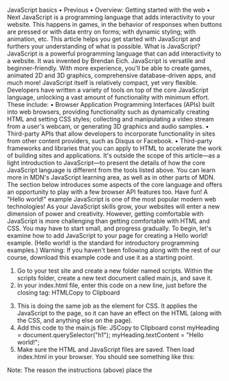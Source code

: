 JavaScript basics
•	Previous
•	Overview: Getting started with the web
•	Next
JavaScript is a programming language that adds interactivity to your website. This happens in games, in the behavior of responses when buttons are pressed or with data entry on forms; with dynamic styling; with animation, etc. This article helps you get started with JavaScript and furthers your understanding of what is possible.
What is JavaScript?
JavaScript is a powerful programming language that can add interactivity to a website. It was invented by Brendan Eich.
JavaScript is versatile and beginner-friendly. With more experience, you'll be able to create games, animated 2D and 3D graphics, comprehensive database-driven apps, and much more!
JavaScript itself is relatively compact, yet very flexible. Developers have written a variety of tools on top of the core JavaScript language, unlocking a vast amount of functionality with minimum effort. These include:
•	Browser Application Programming Interfaces (APIs) built into web browsers, providing functionality such as dynamically creating HTML and setting CSS styles; collecting and manipulating a video stream from a user's webcam, or generating 3D graphics and audio samples.
•	Third-party APIs that allow developers to incorporate functionality in sites from other content providers, such as Disqus or Facebook.
•	Third-party frameworks and libraries that you can apply to HTML to accelerate the work of building sites and applications.
It's outside the scope of this article—as a light introduction to JavaScript—to present the details of how the core JavaScript language is different from the tools listed above. You can learn more in MDN's JavaScript learning area, as well as in other parts of MDN.
The section below introduces some aspects of the core language and offers an opportunity to play with a few browser API features too. Have fun!
A "Hello world!" example
JavaScript is one of the most popular modern web technologies! As your JavaScript skills grow, your websites will enter a new dimension of power and creativity.
However, getting comfortable with JavaScript is more challenging than getting comfortable with HTML and CSS. You may have to start small, and progress gradually. To begin, let's examine how to add JavaScript to your page for creating a Hello world! example. (Hello world! is the standard for introductory programming examples.)
Warning: If you haven't been following along with the rest of our course, download this example code and use it as a starting point.
1.	Go to your test site and create a new folder named scripts. Within the scripts folder, create a new text document called main.js, and save it.
2.	In your index.html file, enter this code on a new line, just before the closing </body> tag:
HTMLCopy to Clipboard
<script src="scripts/main.js"></script>
3.	This is doing the same job as the <link> element for CSS. It applies the JavaScript to the page, so it can have an effect on the HTML (along with the CSS, and anything else on the page).
4.	Add this code to the main.js file:
JSCopy to Clipboard
const myHeading = document.querySelector("h1");
myHeading.textContent = "Hello world!";
5.	Make sure the HTML and JavaScript files are saved. Then load index.html in your browser. You should see something like this:
 
Note: The reason the instructions (above) place the <script> element near the bottom of the HTML file is that the browser reads code in the order it appears in the file.
If the JavaScript loads first and it is supposed to affect the HTML that hasn't loaded yet, there could be problems. Placing JavaScript near the bottom of an HTML page is one way to accommodate this dependency. To learn more about alternative approaches, see Script loading strategies.
What happened?
The heading text changed to Hello world! using JavaScript. You did this by using a function called querySelector() to grab a reference to your heading, and then store it in a variable called myHeading. This is similar to what we did using CSS selectors. When you want to do something to an element, you need to select it first.
Following that, the code set the value of the myHeading variable's textContent property (which represents the content of the heading) to Hello world!.
Note: Both of the features you used in this exercise are parts of the Document Object Model (DOM) API, which has the capability to manipulate documents.
Language basics crash course
To give you a better understanding of how JavaScript works, let's explain some of the core features of the language. It's worth noting that these features are common to all programming languages. If you master these fundamentals, you have a head start on coding in other languages too!

